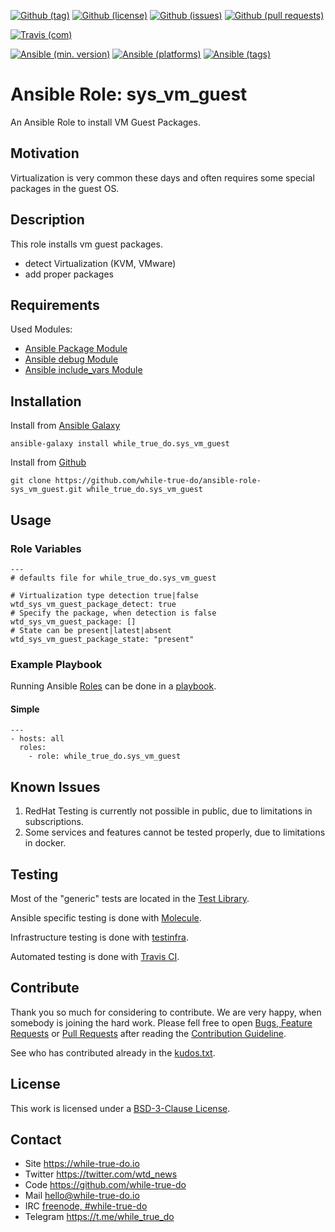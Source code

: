 <!--
name: README.md
description: This file contains important information for the repository.
author: while-true-do.io
contact: hello@while-true-do.io
license: BSD-3-Clause
-->

<!-- github shields -->
[![Github (tag)](https://img.shields.io/github/tag/while-true-do/ansible-role-sys_vm_guest.svg)](https://github.com/while-true-do/ansible-role-sys_vm_guest/tags)
[![Github (license)](https://img.shields.io/github/license/while-true-do/ansible-role-sys_vm_guest.svg)](https://github.com/while-true-do/ansible-role-sys_vm_guest/blob/master/LICENSE)
[![Github (issues)](https://img.shields.io/github/issues/while-true-do/ansible-role-sys_vm_guest.svg)](https://github.com/while-true-do/ansible-role-sys_vm_guest/issues)
[![Github (pull requests)](https://img.shields.io/github/issues-pr/while-true-do/ansible-role-sys_vm_guest.svg)](https://github.com/while-true-do/ansible-role-sys_vm_guest/pulls)
<!-- travis shields -->
[![Travis (com)](https://img.shields.io/travis/com/while-true-do/ansible-role-sys_vm_guest.svg)](https://travis-ci.com/while-true-do/ansible-role-sys_vm_guest)
<!-- ansible shields -->
[![Ansible (min. version)](https://img.shields.io/badge/dynamic/yaml.svg?label=Min.%20Ansible%20Version&url=https%3A%2F%2Fraw.githubusercontent.com%2Fwhile-true-do%2Fansible-role-sys_vm_guest%2Fmaster%2Fmeta%2Fmain.yml&query=%24.galaxy_info.min_ansible_version&colorB=black)](https://galaxy.ansible.com/while_true_do/sys_vm_guest)
[![Ansible (platforms)](https://img.shields.io/badge/dynamic/yaml.svg?label=Supported%20OS&url=https%3A%2F%2Fraw.githubusercontent.com%2Fwhile-true-do%2Fansible-role-sys_vm_guest%2Fmaster%2Fmeta%2Fmain.yml&query=galaxy_info.platforms%5B*%5D.name&colorB=black)](https://galaxy.ansible.com/while_true_do/sys_vm_guest)
[![Ansible (tags)](https://img.shields.io/badge/dynamic/yaml.svg?label=Galaxy%20Tags&url=https%3A%2F%2Fraw.githubusercontent.com%2Fwhile-true-do%2Fansible-role-sys_vm_guest%2Fmaster%2Fmeta%2Fmain.yml&query=%24.galaxy_info.galaxy_tags%5B*%5D&colorB=black)](https://galaxy.ansible.com/while_true_do/sys_vm_guest)

# Ansible Role: sys_vm_guest

An Ansible Role to install VM Guest Packages.

## Motivation

Virtualization is very common these days and often requires some special
packages in the guest OS.

## Description

This role installs vm guest packages.

-   detect Virtualization (KVM, VMware)
-   add proper packages

## Requirements

Used Modules:

-   [Ansible Package Module](https://docs.ansible.com/ansible/latest/modules/package_module.html)
-   [Ansible debug Module](https://docs.ansible.com/ansible/latest/modules/debug_module.html)
-   [Ansible include_vars Module](https://docs.ansible.com/ansible/latest/modules/include_vars_module.html)

## Installation

Install from [Ansible Galaxy](https://galaxy.ansible.com/while_true_do/sys_vm_guest)
```
ansible-galaxy install while_true_do.sys_vm_guest
```

Install from [Github](https://github.com/while-true-do/ansible-role-sys_vm_guest)
```
git clone https://github.com/while-true-do/ansible-role-sys_vm_guest.git while_true_do.sys_vm_guest
```

## Usage

### Role Variables

```
---
# defaults file for while_true_do.sys_vm_guest

# Virtualization type detection true|false
wtd_sys_vm_guest_package_detect: true
# Specify the package, when detection is false
wtd_sys_vm_guest_package: []
# State can be present|latest|absent
wtd_sys_vm_guest_package_state: "present"
```

### Example Playbook

Running Ansible
[Roles](https://docs.ansible.com/ansible/latest/user_guide/playbooks_reuse_roles.html)
can be done in a
[playbook](https://docs.ansible.com/ansible/latest/user_guide/playbooks_intro.html).

#### Simple

```
---
- hosts: all
  roles:
    - role: while_true_do.sys_vm_guest
```

## Known Issues

1.  RedHat Testing is currently not possible in public, due to limitations
    in subscriptions.
2.  Some services and features cannot be tested properly, due to limitations
    in docker.

## Testing

Most of the "generic" tests are located in the
[Test Library](https://github.com/while-true-do/test-library).

Ansible specific testing is done with
[Molecule](https://molecule.readthedocs.io/en/stable/).

Infrastructure testing is done with
[testinfra](https://testinfra.readthedocs.io/en/stable/).

Automated testing is done with [Travis CI](https://travis-ci.com/while-true-do).

## Contribute

Thank you so much for considering to contribute. We are very happy, when somebody
is joining the hard work. Please fell free to open
[Bugs, Feature Requests](https://github.com/while-true-do/ansible-role-sys_vm_guest/issues)
or [Pull Requests](https://github.com/while-true-do/ansible-role-sys_vm_guest/pulls) after
reading the [Contribution Guideline](https://github.com/while-true-do/doc-library/blob/master/docs/CONTRIBUTING.md).

See who has contributed already in the [kudos.txt](./kudos.txt).

## License

This work is licensed under a [BSD-3-Clause License](https://opensource.org/licenses/BSD-3-Clause).

## Contact

-   Site <https://while-true-do.io>
-   Twitter <https://twitter.com/wtd_news>
-   Code <https://github.com/while-true-do>
-   Mail [hello@while-true-do.io](mailto:hello@while-true-do.io)
-   IRC [freenode, #while-true-do](https://webchat.freenode.net/?channels=while-true-do)
-   Telegram <https://t.me/while_true_do>
